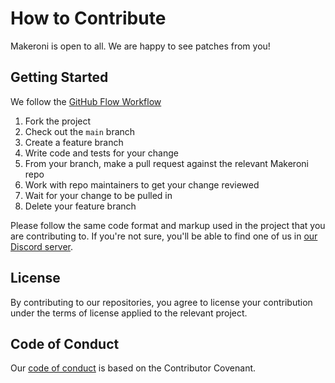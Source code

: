 # How to Contribute

Makeroni is open to all. We are happy to see patches from you!

## Getting Started

We follow the [GitHub Flow Workflow](https://guides.github.com/introduction/flow/)

1. Fork the project
1. Check out the `main` branch
1. Create a feature branch
1. Write code and tests for your change
1. From your branch, make a pull request against the relevant Makeroni repo
1. Work with repo maintainers to get your change reviewed
1. Wait for your change to be pulled in
1. Delete your feature branch

Please follow the same code format and markup used in the project that you are contributing to. If you're not sure, you'll be able to find one of us in [our Discord server](https://discord.gg/HYYXHSu).

## License

By contributing to our repositories, you agree to license your contribution under the terms of license applied to the relevant project.

## Code of Conduct

Our [code of conduct](https://github.com/makeronicc/.github/blob/main/code-of-conduct.md) is based on the Contributor Covenant.
